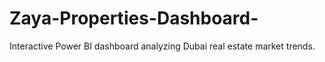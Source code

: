 # Zaya-Properties-Dashboard-
Interactive Power BI dashboard analyzing Dubai real estate market trends. 
